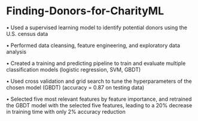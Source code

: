 # Finding-Donors-for-CharityML

•	Used a supervised learning model to identify potential donors using the U.S. census data

•	Performed data cleansing, feature engineering, and exploratory data analysis

•	Created a training and predicting pipeline to train and evaluate multiple classification models (logistic regression, SVM, GBDT)

•	Used cross validation and grid search to tune the hyperparameters of the chosen model (GBDT) (accuracy = 0.87 on testing data)

•	Selected five most relevant features by feature importance, and retrained the GBDT model with the selected five features, leading to a 20% decrease in training time with only 2% accuracy reduction
